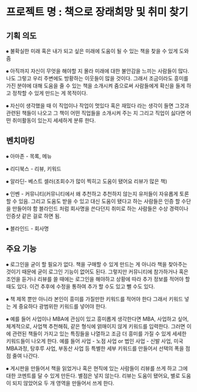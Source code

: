 # 프로젝트 명 : 책으로 장래희망 및 취미 찾기 

## 기획 의도 

⦁	불확실한 미래 혹은 내가 되고 싶은 미래에 도움이 될 수 있는 책을 찾을 수 있게 도와줌 

⦁	아직까지 자신이 무엇을 해야할 지 몰라 미래에 대한 불안감을 느끼는 사람들이 많다.  나도 그렇고 우리 주변에도 방황하는 이웃들이 많을 것이다. 그래서 조금이라도 흥미를 가진 분야에 대해 도움을 줄 수 있는 책을 소개시켜 줌으로써 사람들에게 확신을 들게 하고 정착할 수 있게 만드는 게 목적이다. 

⦁	자신이 생각했을 때 이 직업이나 작업이 멋있다 혹은 재밌다 라는 생각이 들면 그것과 관련된 책들이 나오고 그 책이 어떤 직업들을 소개시켜 주는 지 그리고 직업이 싫다면 어떤 취미활동이 있는지 세세하게 분류 한다.

## 벤치마킹 

⦁	아마존 - 목록, 메뉴 

⦁	리디북스 - 리뷰, 키워드

⦁	 알라딘- 베스트 셀러(조회수가 많이 찍히고 도움이 됐어요 리뷰가 많은 책)

⦁	인벤 - 커뮤니티(커뮤니티에서 왜 추천하고 추천하지 않는지 유저들이 자유롭게 토론할 수 있음. 그리고 도움도 받을 수 있고 대신 도움이 됐다고 하는 사람들은 인증 할 수단을 만들어야 함 블라인드 처럼 회사명을 쓴다던지 취미로 하는 사람들은 수상 경력이나 인증샷 같은 걸로 하면 됨.

⦁	블라인드 - 회사명
 
## 주요 기능 

⦁	로그인을 굳이 할 필요가 없다. 책을 구매할 수 있게 만드는 게 아니라 책을 찾아주는 것이기 때문에 굳이 로그인 기능이 없어도 된다. 그렇지만 커뮤니티에 참가하거나 혹은 조언을 듣거나 리뷰를 쓸 때에는 로그인을 해야하고 상황에 따라 추가 정보를 적어야 할 때도 있다. 이건 추후에 수정을 통하여 추가 할 수도 있고 뺄 수도 있다. 

⦁	책 제목 뿐만 아니라 본인이 흥미를 가질만한 키워드를 적어야 한다 그래서 키워드 넣는 게 중요하다 광범위한 키워드를 넣어야 한다.

⦁	예를 들어 사업이나 MBA에 관심이 있고 흥미롭게 생각한다면 MBA, 사업하고 싶어, 체계적으로, 사업책 추천해줘, 같은 형식에 얽매이지 않게 키워드를 입력한다. 그러면 이에 관련된 책들이 가지고 있는 특징들을 나열하고 조금 더 흥미를 가질 수 있게 세세한 키워드들이 나오게 한다.
예를 들어 사업 - 노점 사업 or 법인 사업 - 신발 사업, 미국 MBA과정, 탕후루 사업, 부동산 사업 등 특별한 세부 키워드를 만들어서 선택의 폭을 점점 줄여 나간다.

⦁	게시판을 만들어서 책을 읽었거나 혹은 현직에 있는 사람들이 리뷰를 쓰게 하고 그에 대한 코멘트를 달 수 있게 만든다. 별점은 넣지 않는다. 
리뷰는 도움이 됐어요, 별로 도움이 되지 않았어요 두 개 영역을 만들어서 쓰게 한다.
